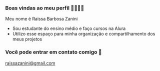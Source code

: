 ### Boas vindas ao meu perfil 💜💆🏼‍♀️

Meu nome é Raissa Barbosa Zanini

- Sou estudante do ensino médio e faço cursos na Alura
- Utilizo esse espaço para minha organização e compartilhamento dos meus projetos
### Você pode entrar em contato comigo 📧
raissazanini@gmail.com
